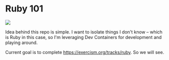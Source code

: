 # Ruby 101

![](https://media.giphy.com/media/3ohuAxV0DfcLTxVh6w/giphy.gif)

Idea behind this repo is simple. I want to isolate things I don't know – which is Ruby in this case, so I'm leveraging Dev Containers for development and playing around. 

Current goal is to complete https://exercism.org/tracks/ruby. So we will see.
